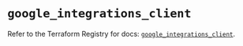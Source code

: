 # `google_integrations_client`

Refer to the Terraform Registry for docs: [`google_integrations_client`](https://registry.terraform.io/providers/hashicorp/google-beta/6.18.0/docs/resources/google_integrations_client).
